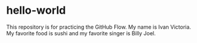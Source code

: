 # hello-world
This repository is for practicing the GitHub Flow.
My name is Ivan Victoria.  My favorite food is sushi and my favorite singer is Billy Joel.
